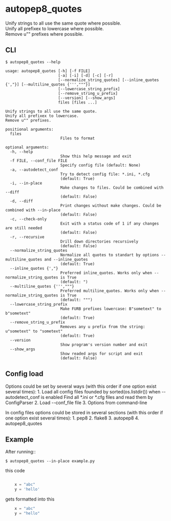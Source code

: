 # autopep8_quotes

Unify strings to all use the same quote where possible.  
Unify all prefixex to lowercase where possible.  
Remove u"" prefixes where possible.  

## CLI


```shell
$ autopep8_quotes --help

usage: autopep8_quotes [-h] [-f FILE]
                       [-a] [-i] [-d] [-c] [-r]
                       [--normalize_string_quotes] [--inline_quotes {',"}] [--multiline_quotes {''',"""}]
                       [--lowercase_string_prefix]
                       [--remove_string_u_prefix]
                       [--version] [--show_args]
                       files [files ...]

Unify strings to all use the same quote.
Unify all prefixex to lowercase.
Remove u"" prefixes.

positional arguments:
  files
                        Files to format

optional arguments:
  -h, --help
                        Show this help message and exit
  -f FILE, --conf_file FILE
                        Specify config file (default: None)
  -a, --autodetect_conf
                        Try to detect config file: *.ini, *.cfg
                        (default: True)
  -i, --in-place
                        Make changes to files. Could be combined with --diff
                        (default: False)
  -d, --diff
                        Print changes without make changes. Could be combined with --in-place
                        (default: False)
  -c, --check-only
                        Exit with a status code of 1 if any changes are still needed
                        (default: False)
  -r, --recursive
                        Drill down directories recursively
                        (default: False)
  --normalize_string_quotes
                        Normalize all quotes to standart by options --multiline_quotes and --inline_quotes
                        (default: True)
  --inline_quotes {',"}
                        Preferred inline_quotes. Works only when --normalize_string_quotes is True
                        (default: ")
  --multiline_quotes {''',"""}
                        Preferred multiline_quotes. Works only when --normalize_string_quotes is True
                        (default: """)
  --lowercase_string_prefix
                        Make FURB prefixes lowercase: B"sometext" to b"sometext"
                        (default: True)
  --remove_string_u_prefix
                        Removes any u prefix from the string: u"sometext" to "sometext"
                        (default: True)
  --version
                        Show program's version number and exit
  --show_args
                        Show readed args for script and exit
                        (default: False)
```

## Config load

Options could be set by several ways (with this order if one option exist several times):
    1. Load all config files founded by sorted(os.listdir()) when --autodetect_conf is enabled
        Find all *.ini or *.cfg files and read them by ConfigParser
    2. Load --conf_file file
    3. Options from command-line

In config files options could be stored in several sections (with this order if one option exist several times):
    1. pep8
    2. flake8
    3. autopep8
    4. autopep8_quotes

## Example

After running::

    $ autopep8_quotes --in-place example.py

this code

```python

    x = "abc"
    y = 'hello'
```
gets formatted into this

```python
    x = "abc"
    y = "hello"
```